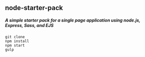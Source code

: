 ## node-starter-pack
##### A simple starter pack for a single page application using node.js, Express, Sass, and EJS

```
git clone
npm install
npm start
gulp
```